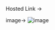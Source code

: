 Hosted Link ->

image->
![image](https://github.com/AjaySRawat07/Youtube/assets/149299603/258d1ff3-cd86-4811-a73c-f4470d518565)
